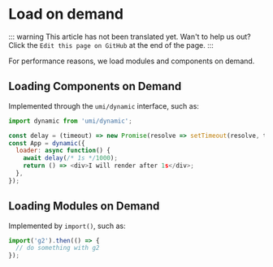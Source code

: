 # Load on demand

::: warning
This article has not been translated yet. Wan't to help us out? Click the `Edit this page on GitHub` at the end of the page.
:::

For performance reasons, we load modules and components on demand.

## Loading Components on Demand

Implemented through the `umi/dynamic` interface, such as:

```js
import dynamic from 'umi/dynamic';

const delay = (timeout) => new Promise(resolve => setTimeout(resolve, timeout));
const App = dynamic({
  loader: async function() {
    await delay(/* 1s */1000);
    return () => <div>I will render after 1s</div>;
  },
});
```

## Loading Modules on Demand

Implemented by `import()`, such as:

```js
import('g2').then(() => {
  // do something with g2
});
```
